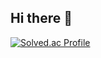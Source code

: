 ## Hi there 👋

[![Solved.ac Profile](http://mazassumnida.wtf/api/v2/generate_badge?boj=sojeesub)](https://solved.ac/sojeesub/)

<!--
**Parkhaeil/Parkhaeil** is a ✨ _special_ ✨ repository because its `README.md` (this file) appears on your GitHub profile.

Here are some ideas to get you started:

- 🔭 I’m currently working on ...
- 🌱 I’m currently learning ...
- 👯 I’m looking to collaborate on ...
- 🤔 I’m looking for help with ...
- 💬 Ask me about ...
- 📫 How to reach me: ...
- 😄 Pronouns: ...
- ⚡ Fun fact: ...
-->
